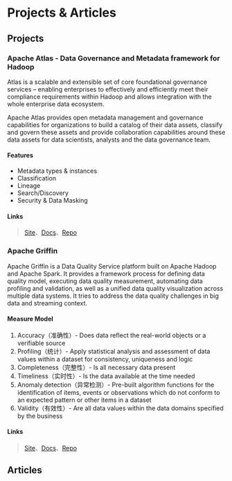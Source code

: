 # Projects & Articles

## Projects

### **Apache Atlas -** Data Governance and Metadata framework for Hadoop

Atlas is a scalable and extensible set of core foundational governance services – enabling enterprises to effectively and efficiently meet their compliance requirements within Hadoop and allows integration with the whole enterprise data ecosystem.

Apache Atlas provides open metadata management and governance capabilities for organizations to build a catalog of their data assets, classify and govern these assets and provide collaboration capabilities around these data assets for data scientists, analysts and the data governance team.

#### Features

* Metadata types & instances
* Classification
* Lineage
* Search/Discovery
* Security & Data Masking

#### **Links**

> [Site](http://atlas.apache.org/)、[Docs](https://atlas.apache.org/index.html)、[Repo](https://github.com/apache/atlas)

### **Apache Griffin**

Apache Griffin is a Data Quality Service platform built on Apache Hadoop and Apache Spark. It provides a framework process for defining data quality model, executing data quality measurement, automating data profiling and validation, as well as a unified data quality visualization across multiple data systems. It tries to address the data quality challenges in big data and streaming context.

#### **Measure Model**

1. Accuracy（准确性）- Does data reflect the real-world objects or a verifiable source
2. Profiling（统计）- Apply statistical analysis and assessment of data values within a dataset for consistency, uniqueness and logic
3. Completeness（完整性）- Is all necessary data present
4. Timeliness（实时性）- Is the data available at the time needed
5. Anomaly detection（异常检测）- Pre-built algorithm functions for the identification of items, events or observations which do not conform to an expected pattern or other items in a dataset
6. Validity（有效性）- Are all data values within the data domains specified by the business

#### **Links**

> [Site](http://griffin.apache.org/)、[Docs](https://cwiki.apache.org/confluence/display/GRIFFIN/Apache+Griffin)、[Repo](https://github.com/apache/griffin)



## Articles

